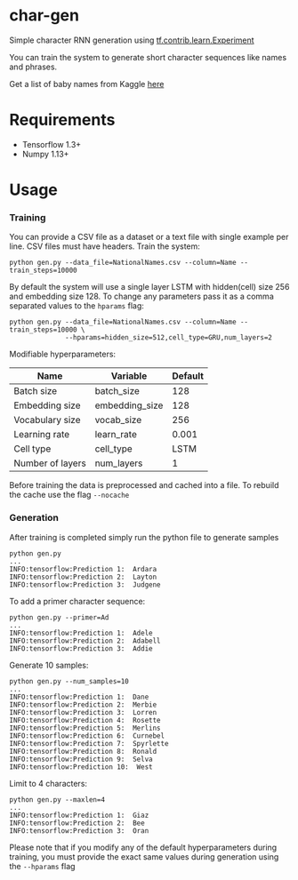 # char-gen
Simple character RNN generation using [tf.contrib.learn.Experiment](https://www.tensorflow.org/api_docs/python/tf/contrib/learn/Experiment)

You can train the system to generate short character sequences like names and phrases. 

Get a list of baby names from Kaggle [here](https://www.kaggle.com/kaggle/us-baby-names/data)

# Requirements
* Tensorflow 1.3+
* Numpy 1.13+

# Usage
### Training

You can provide a CSV file as a dataset or a text file with single example per line. CSV files must have headers.
Train the system:
```
python gen.py --data_file=NationalNames.csv --column=Name --train_steps=10000
```

By default the system will use a single layer LSTM with hidden(cell) size 256 and embedding size 128. To change any parameters pass it as a comma separated values to the `hparams` flag:
```
python gen.py --data_file=NationalNames.csv --column=Name --train_steps=10000 \
              --hparams=hidden_size=512,cell_type=GRU,num_layers=2
```
Modifiable hyperparameters:

| Name | Variable | Default |
|------|----------|----------|
| Batch size | batch_size | 128 |
| Embedding size | embedding_size | 128 |
| Vocabulary size | vocab_size | 256 |
| Learning rate | learn_rate | 0.001 |
| Cell type | cell_type | LSTM |
| Number of layers | num_layers | 1 |

Before training the data is preprocessed and cached into a file. To rebuild the cache use the flag `--nocache`

### Generation

After training is completed simply run the python file to generate samples
```
python gen.py
...
INFO:tensorflow:Prediction 1:  Ardara
INFO:tensorflow:Prediction 2:  Layton
INFO:tensorflow:Prediction 3:  Judgene
```

To add a primer character sequence:
```
python gen.py --primer=Ad
...
INFO:tensorflow:Prediction 1:  Adele
INFO:tensorflow:Prediction 2:  Adabell
INFO:tensorflow:Prediction 3:  Addie
```

Generate 10 samples:
```
python gen.py --num_samples=10
...
INFO:tensorflow:Prediction 1:  Dane
INFO:tensorflow:Prediction 2:  Merbie
INFO:tensorflow:Prediction 3:  Lorren
INFO:tensorflow:Prediction 4:  Rosette
INFO:tensorflow:Prediction 5:  Merlins
INFO:tensorflow:Prediction 6:  Curnebel
INFO:tensorflow:Prediction 7:  Spyrlette
INFO:tensorflow:Prediction 8:  Ronald
INFO:tensorflow:Prediction 9:  Selva
INFO:tensorflow:Prediction 10:  West
```

Limit to 4 characters:
```
python gen.py --maxlen=4
...
INFO:tensorflow:Prediction 1:  Giaz
INFO:tensorflow:Prediction 2:  Bee
INFO:tensorflow:Prediction 3:  Oran
```


Please note that if you modify any of the default hyperparameters during training, you must provide the exact same values during generation using the `--hparams` flag
